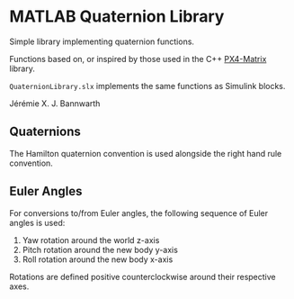 # MATLAB Quaternion Library

Simple library implementing quaternion functions.

Functions based on, or inspired by those used in the C++ [PX4-Matrix](https://github.com/PX4/PX4-Matrix/blob/master/matrix/Quaternion.hpp) library.

`QuaternionLibrary.slx` implements the same functions as Simulink blocks.

Jérémie X. J. Bannwarth

## Quaternions

The Hamilton quaternion convention is used alongside the right hand rule convention.

## Euler Angles

For conversions to/from Euler angles, the following sequence of Euler angles is used:

1. Yaw rotation around the world z-axis
2. Pitch rotation around the new body y-axis
3. Roll rotation around the new body x-axis

Rotations are defined positive counterclockwise around their respective axes.
